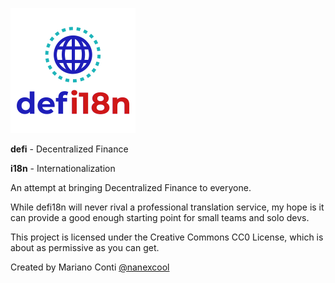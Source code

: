 ![defi18n logo](logo.png "Logo")

**defi** - Decentralized Finance

**i18n** - Internationalization

An attempt at bringing Decentralized Finance to everyone.

While defi18n will never rival a professional translation service, my hope is it can provide a good enough starting point for small teams and solo devs.

This project is licensed under the Creative Commons CC0 License, which is about as permissive as you can get.

Created by Mariano Conti [@nanexcool](https://twitter.com/nanexcool)
